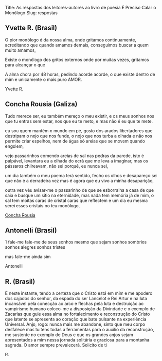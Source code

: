 Title: As respostas dos leitores-autores ao livro de poesia É Preciso Calar o Monólogo
Slug: respostas


## Yvette R. (Brasil)

O pior monólogo é da nossa alma, onde gritamos continuamente, acreditando que quando amamos demais, conseguimos buscar a quem muito amamos, 

Existe o monólogo dos gritos externos onde por muitas vezes, gritamos para alcançar o que

A alma chora por 48 horas, pedindo acorde acorde, o que existe dentro de mim e unicamente o mais puro AMOR.

Yvette R.

## Concha Rousia (Galiza)

Tudo merece ser,
eu também mereço o meu existir,
e os meus sonhos nos que tu entras sem estar,
nos que eu te meto,
e mas não é eu que te mete.

eu sou quem mantém o mundo em pé,
gosto dos arados libertadores que destripam o nojo que nos funde,
o nojo que nos turba a olhada e não nos permite criar espelhos,
nem de água
só areias que se movem quando engolem,

vejo passarinhos comendo areias de sal nas pedras da parede,
isto é palpável, levantara eu a olhada do ecrã que me leva a imaginar,
mas os pássaros chilreavam,
não sei porquê, eu nunca sei,

um dia também o meu poema terá sentido,
fecho os olhos e desapareço
sei que não é a derradeira vez
mas é agora que eu vivo a minha desaparição,

outra vez véu avisar-me o passarinho
de que se esborralha a casa
de que saia e busque um sítio na eternidade,
mas nada tem memória já de mim,
o sal tem moitas caras de cristal
caras que reflectem
e um dia eu mesma serei esses cristais no teu monólogo,

[Concha Rousia](http://republicadarousia.blogspot.com)


## Antonelli (Brasil)

1
fale-me 
fale-me de seus sonhos
mesmo que sejam sonhos sombrios 
sonhos alegres
sonhos tristes

mas fale-me ainda sim 

Antonelli


## R. (Brasil)

E neste instante, tendo a certeza que o Cristo está em mim e me apodero dos cajados do senhor, da espada do ser Lancelot e Rei Artur e na luta incansável pela conecção ao arco e flechas pela luta e destruição ao vampirismo humano coloco-me a disposição da Divindade e o exemplo de Zacarias que guie essa alma no fortalecimento e reconstrução do Cristo que latente se apresenta ao coração que bate pulsante na experiência Universal. Anjo, rogo: nunca mais me abandone, sinto que meu corpo desfalece mas tu tens todas a ferramentas para o auxilio da reconstrução, me sustente no exemplo de Deus e que os grandes anjos sejam apresentados a mim nessa jornada solitária e graciosa para a montanha sagrada. O amor sempre prevalecerá. Solicito de ti 

R.
